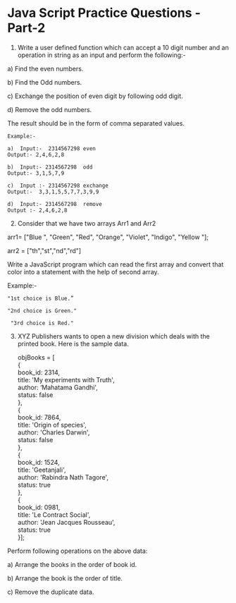 # Java Script Practice Questions - Part-2

1. Write a user defined function which can accept a 10 digit number and an operation in string as an input and perform the following:-

a)  Find the even numbers.

b)  Find the Odd numbers.

c)  Exchange the position of even digit by following odd digit.

d)  Remove the odd numbers.  

The result should be in the form of comma separated values.

    Example:-

    a)  Input:-  2314567298 even  
    Output:- 2,4,6,2,8 

    b)  Input:- 2314567298  odd  
    Output:- 3,1,5,7,9

    c)  Input :- 2314567298 exchange  
    Output:-  3,3,1,5,5,7,7,3,9,9 

    d)  Input:- 2314567298  remove  
    Output :- 2,4,6,2,8

2. Consider that we have two arrays Arr1 and Arr2

arr1= ["Blue ", "Green", "Red", "Orange", "Violet", "Indigo", "Yellow "];  

arr2 = ["th","st","nd","rd"]  

Write a JavaScript program which can read the first array and convert that color into a statement with the help of second array.

Example:-

    "1st choice is Blue.”    

    "2nd choice is Green."  

     "3rd choice is Red."  

3. XYZ Publishers wants to open a new division which deals with the printed book. Here is the sample data.

    objBooks = [  
        {  
            book_id: 2314,  
            title: 'My experiments with Truth',  
            author: ‘Mahatama Gandhi',  
            status: false  
        },  
        {  
            book_id: 7864,  
            title: 'Origin of species',  
            author: 'Charles Darwin',  
            status: false  
        },  
        {  
            book_id: 1524,  
                    title: 'Geetanjali',  
            author: 'Rabindra Nath Tagore',  
            status: true  
        },  
        {  
            book_id: 0981,  
            title: 'Le Contract Social',  
            author: 'Jean Jacques Rousseau',  
            status: true  
        }];

Perform following operations on the above data:

a) Arrange the books in the order of book id.

b) Arrange the book is the order of title.

c) Remove the duplicate data.


